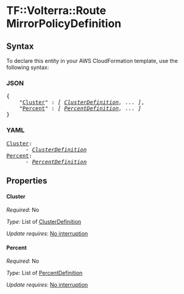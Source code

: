 # TF::Volterra::Route MirrorPolicyDefinition

## Syntax

To declare this entity in your AWS CloudFormation template, use the following syntax:

### JSON

<pre>
{
    "<a href="#cluster" title="Cluster">Cluster</a>" : <i>[ <a href="clusterdefinition.md">ClusterDefinition</a>, ... ]</i>,
    "<a href="#percent" title="Percent">Percent</a>" : <i>[ <a href="percentdefinition.md">PercentDefinition</a>, ... ]</i>
}
</pre>

### YAML

<pre>
<a href="#cluster" title="Cluster">Cluster</a>: <i>
      - <a href="clusterdefinition.md">ClusterDefinition</a></i>
<a href="#percent" title="Percent">Percent</a>: <i>
      - <a href="percentdefinition.md">PercentDefinition</a></i>
</pre>

## Properties

#### Cluster

_Required_: No

_Type_: List of <a href="clusterdefinition.md">ClusterDefinition</a>

_Update requires_: [No interruption](https://docs.aws.amazon.com/AWSCloudFormation/latest/UserGuide/using-cfn-updating-stacks-update-behaviors.html#update-no-interrupt)

#### Percent

_Required_: No

_Type_: List of <a href="percentdefinition.md">PercentDefinition</a>

_Update requires_: [No interruption](https://docs.aws.amazon.com/AWSCloudFormation/latest/UserGuide/using-cfn-updating-stacks-update-behaviors.html#update-no-interrupt)

